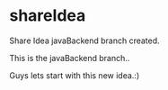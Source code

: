 # shareIdea
Share Idea javaBackend branch created.

This is the javaBackend branch..

Guys lets start with this new idea.:) 


